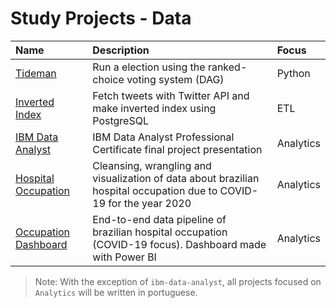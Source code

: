 # Study Projects - Data

| Name | Description | Focus |
| :--- | :---------- | :---- |
| [Tideman](tideman) | Run a election using the ranked-choice voting system (DAG) | Python |
| [Inverted Index](tweet-inverted-index) | Fetch tweets with Twitter API and make inverted index using PostgreSQL | ETL |
| [IBM Data Analyst](ibm-data-analyst) | IBM Data Analyst Professional Certificate final project presentation | Analytics |
| [Hospital Occupation](covid-hospital/analysis.ipynb) | Cleansing, wrangling and visualization of data about brazilian hospital occupation due to COVID-19 for the year 2020 | Analytics |
| [Occupation Dashboard](covid-dashboard) | End-to-end data pipeline of brazilian hospital occupation (COVID-19 focus). Dashboard made with Power BI | Analytics |


> Note: With the exception of `ibm-data-analyst`, all projects focused on `Analytics` will be written in portuguese.